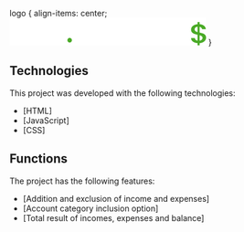 logo {
align-items: center;
<img src= "./assets/logo.svg" alt= "Logo Dev Finance">
}
## Technologies

This project was developed with the following technologies:

- [HTML]
- [JavaScript]
- [CSS]


## Functions

The project has the following features:

- [Addition and exclusion of income and expenses]
- [Account category inclusion option]
- [Total result of incomes, expenses and balance]
